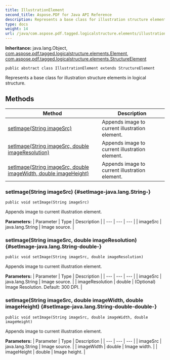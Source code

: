 ```yaml
---
title: IllustrationElement
second_title: Aspose.PDF for Java API Reference
description: Represents a base class for illustration structure elements in logical structure.
type: docs
weight: 14
url: /java/com.aspose.pdf.tagged.logicalstructure.elements/illustrationelement/
---
```

**Inheritance:**
java.lang.Object, [com.aspose.pdf.tagged.logicalstructure.elements.Element](../../com.aspose.pdf.tagged.logicalstructure.elements/element), [com.aspose.pdf.tagged.logicalstructure.elements.StructureElement](../../com.aspose.pdf.tagged.logicalstructure.elements/structureelement)
```
public abstract class IllustrationElement extends StructureElement
```

Represents a base class for illustration structure elements in logical structure.
## Methods

| Method | Description |
| --- | --- |
| [setImage(String imageSrc)](#setImage-java.lang.String-) | Appends image to current illustration element. |
| [setImage(String imageSrc, double imageResolution)](#setImage-java.lang.String-double-) | Appends image to current illustration element. |
| [setImage(String imageSrc, double imageWidth, double imageHeight)](#setImage-java.lang.String-double-double-) | Appends image to current illustration element. |
### setImage(String imageSrc) {#setImage-java.lang.String-}
```
public void setImage(String imageSrc)
```


Appends image to current illustration element.

**Parameters:**
| Parameter | Type | Description |
| --- | --- | --- |
| imageSrc | java.lang.String | Image source. |

### setImage(String imageSrc, double imageResolution) {#setImage-java.lang.String-double-}
```
public void setImage(String imageSrc, double imageResolution)
```


Appends image to current illustration element.

**Parameters:**
| Parameter | Type | Description |
| --- | --- | --- |
| imageSrc | java.lang.String | Image source. |
| imageResolution | double | (Optional) Image Resolution. Default: 300 DPI. |

### setImage(String imageSrc, double imageWidth, double imageHeight) {#setImage-java.lang.String-double-double-}
```
public void setImage(String imageSrc, double imageWidth, double imageHeight)
```


Appends image to current illustration element.

**Parameters:**
| Parameter | Type | Description |
| --- | --- | --- |
| imageSrc | java.lang.String | Image source. |
| imageWidth | double | Image width. |
| imageHeight | double | Image height. |

